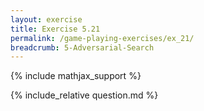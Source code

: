 ```yaml
---
layout: exercise
title: Exercise 5.21
permalink: /game-playing-exercises/ex_21/
breadcrumb: 5-Adversarial-Search
---
```


{% include mathjax_support %}

<div><i class="arrow-up loader" data-chapter="game-playing-exercises" data-exercise="ex_21" data-rating="0"></i></div>
{% include_relative question.md %}
